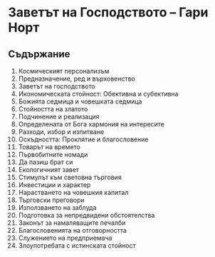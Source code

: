 # Заветът на Господството – Гари Норт
## Съдържание
1. Космическият персонализъм
2. Предназначение, ред и върховенство
3. Заветът на господството
4. Икономическата стойност: Обективна и субективна
5. Божията седмица и човешката седмица
6. Стойността на златото
7. Подчинение и реализация
8. Определената от Бога хармония на интересите
9. Разходи, избор и изпитване
10. Оскъдността: Проклятие и благословение
11. Товарът на времето
12. Първобитните номади
13. Да пазиш брат си
14. Екологичният завет
15. Стимулът към световна търговия
16. Инвестиции и характер
17. Нарастването на човешкия капитал
18. Търговски преговори
19. Използването на заблуда
20. Подготовка за непредвидени обстоятелства
21. Законът за намаляващите печалби
22. Благословенията на отговорността
23. Служението на предприемача
24. Злоупотребата с истинската стойност
